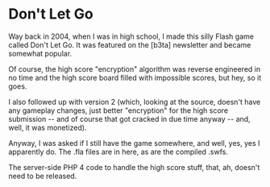 Don't Let Go
============

Way back in 2004, when I was in high school, I made this silly
Flash game called Don't Let Go.  It was featured on the [b3ta]
newsletter and became somewhat popular.

Of course, the high score "encryption" algorithm was
reverse engineered in no time and the high score board filled
with impossible scores, but hey, so it goes.

I also followed up with version 2 (which, looking at the source,
doesn't have any gameplay changes, just better "encryption"
for the high score submission -- and of course that got cracked
in due time anyway -- and, well, it was monetized).
 
Anyway, I was asked if I still have the game somewhere, and
well, yes, yes I apparently do.  The .fla files are in here, 
as are the compiled .swfs.

The server-side PHP 4 code to handle the high score stuff,
that, ah, doesn't need to be released.